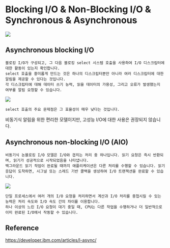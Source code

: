 # Blocking I/O & Non-Blocking I/O & Synchronous & Asynchronous

<img src="https://developer.ibm.com/developer/default/articles/l-async/images/figure1.gif">

## Asynchronous blocking I/O

    블로킹 I/O가 구성되고, 그 다음 블로킹 select 시스템 호출을 사용하여 I/O 디스크립터에 대한 활동이 있는지 확인합니다. 
    select 호출을 흥미롭게 만드는 것은 하나의 디스크립터뿐만 아니라 여러 디스크립터에 대한 알림을 제공할 수 있다는 것입니다. 
    각 디스크립터에 대해 데이터 쓰기 능력, 읽을 데이터의 가용성, 그리고 오류가 발생했는지 여부를 알림 요청할 수 있습니다.

<img src="https://developer.ibm.com/developer/default/articles/l-async/images/figure4.gif">

    select 호출의 주요 문제점은 그 효율성이 매우 낮다는 것입니다. 
비동기식 알림을 위한 편리한 모델이지만, 고성능 I/O에 대한 사용은 권장되지 않습니다.

## Asynchronous non-blocking I/O (AIO)

    비동기식 논블로킹 I/O 모델은 I/O와 겹치는 처리 중 하나입니다. 읽기 요청은 즉시 반환되며, 읽기가 성공적으로 시작되었음을 나타냅니다. 
    백그라운드 읽기 작업이 완료될 때까지 애플리케이션은 다른 처리를 수행할 수 있습니다. 읽기 응답이 도착하면, 시그널 또는 스레드 기반 콜백을 생성하여 I/O 트랜잭션을 완료할 수 있습니다.

<img src="https://developer.ibm.com/developer/default/articles/l-async/images/figure5.gif">

    단일 프로세스에서 여러 개의 I/O 요청을 처리하면서 계산과 I/O 처리를 중첩시킬 수 있는 능력은 처리 속도와 I/O 속도 간의 차이를 이용합니다. 
    하나 이상의 느린 I/O 요청이 대기 중일 때, CPU는 다른 작업을 수행하거나 더 일반적으로 이미 완료된 I/O에서 작동할 수 있습니다.

## Reference

https://developer.ibm.com/articles/l-async/